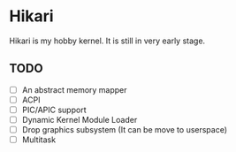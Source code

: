 # Hikari
Hikari is my hobby kernel. It is still in very early stage.

## TODO
- [ ] An abstract memory mapper
- [ ] ACPI
- [ ] PIC/APIC support
- [ ] Dynamic Kernel Module Loader
- [ ] Drop graphics subsystem (It can be move to userspace)
- [ ] Multitask